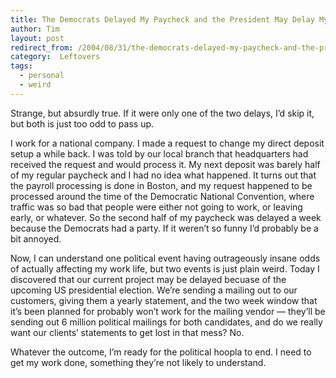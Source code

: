 ```yaml
---
title: The Democrats Delayed My Paycheck and the President May Delay My Project
author: Tim
layout: post
redirect_from: /2004/08/31/the-democrats-delayed-my-paycheck-and-the-president-may-delay-my-project/
category:  Leftovers
tags:
  - personal
  - weird
---
```

Strange, but absurdly true. If it were only one of the two delays, I&#8217;d skip it, but both is just too odd to pass up.

I work for a national company. I made a request to change my direct deposit setup a while back. I was told by our local branch that headquarters had received the request and would process it. My next deposit was barely half of my regular paycheck and I had no idea what happened. It turns out that the payroll processing is done in Boston, and my request happened to be processed around the time of the Democratic National Convention, where traffic was so bad that people were either not going to work, or leaving early, or whatever. So the second half of my paycheck was delayed a week because the Democrats had a party. If it weren&#8217;t so funny I&#8217;d probably be a bit annoyed.

Now, I can understand one political event having outrageously insane odds of actually affecting my work life, but two events is just plain weird. Today I discovered that our current project may be delayed becuase of the upcoming US presidential election. We&#8217;re sending a mailing out to our customers, giving them a yearly statement, and the two week window that it&#8217;s been planned for probably won&#8217;t work for the mailing vendor — they&#8217;ll be sending out 6 million political mailings for both candidates, and do we really want our clients&#8217; statements to get lost in that mess? No.

Whatever the outcome, I&#8217;m ready for the political hoopla to end. I need to get my work done, something they&#8217;re not likely to understand.
